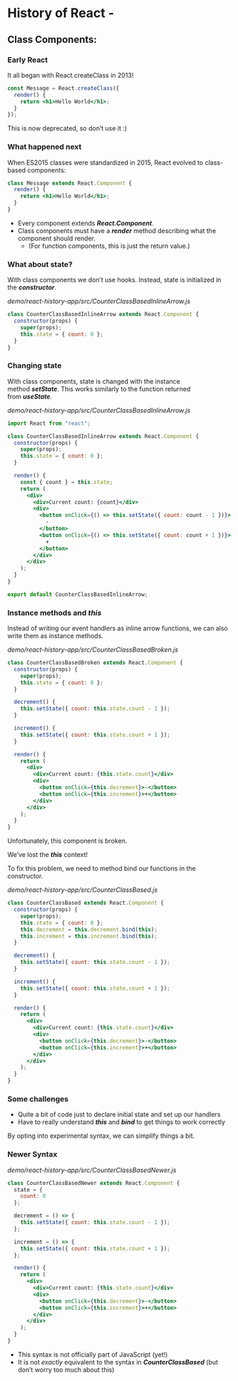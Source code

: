 # History of React -

## Class Components:

### Early React
It all began with React.createClass in 2013!

```jsx
const Message = React.createClass({
  render() {
    return <h1>Hello World</h1>;
  }
});
```

This is now deprecated, so don’t use it :)

### What happened next
When ES2015 classes were standardized in 2015, React evolved to class-based components:

```jsx
class Message extends React.Component {
  render() {
    return <h1>Hello World</h1>;
  }
}
```

- Every component extends ***React.Component***.
- Class components must have a ***render*** method describing what the component should render.
    - (For function components, this is just the return value.)

### What about state?
With class components we don’t use hooks. Instead, state is initialized in the ***constructor***.

_demo/react-history-app/src/CounterClassBasedInlineArrow.js_
```jsx
class CounterClassBasedInlineArrow extends React.Component {
  constructor(props) {
    super(props);
    this.state = { count: 0 };
  }
}
```

### Changing state
With class components, state is changed with the instance method ***setState***. This works similarly to the function returned from ***useState***.

_demo/react-history-app/src/CounterClassBasedInlineArrow.js_
```jsx
import React from "react";

class CounterClassBasedInlineArrow extends React.Component {
  constructor(props) {
    super(props);
    this.state = { count: 0 };
  }

  render() {
    const { count } = this.state;
    return (
      <div>
        <div>Current count: {count}</div>
        <div>
          <button onClick={() => this.setState({ count: count - 1 })}>
            -
          </button>
          <button onClick={() => this.setState({ count: count + 1 })}>
            +
          </button>
        </div>
      </div>
    );
  }
}

export default CounterClassBasedInlineArrow;
```

### Instance methods and *this*
Instead of writing our event handlers as inline arrow functions, we can also write them as instance methods.

_demo/react-history-app/src/CounterClassBasedBroken.js_
```jsx
class CounterClassBasedBroken extends React.Component {
  constructor(props) {
    super(props);
    this.state = { count: 0 };
  }

  decrement() {
    this.setState({ count: this.state.count - 1 });
  }

  increment() {
    this.setState({ count: this.state.count + 1 });
  }

  render() {
    return (
      <div>
        <div>Current count: {this.state.count}</div>
        <div>
          <button onClick={this.decrement}>-</button>
          <button onClick={this.increment}>+</button>
        </div>
      </div>
    );
  }
}
```

Unfortunately, this component is broken.

We’ve lost the ***this*** context!

To fix this problem, we need to method bind our functions in the constructor.

_demo/react-history-app/src/CounterClassBased.js_
```jsx
class CounterClassBased extends React.Component {
  constructor(props) {
    super(props);
    this.state = { count: 0 };
    this.decrement = this.decrement.bind(this);
    this.increment = this.increment.bind(this);
  }

  decrement() {
    this.setState({ count: this.state.count - 1 });
  }

  increment() {
    this.setState({ count: this.state.count + 1 });
  }

  render() {
    return (
      <div>
        <div>Current count: {this.state.count}</div>
        <div>
          <button onClick={this.decrement}>-</button>
          <button onClick={this.increment}>+</button>
        </div>
      </div>
    );
  }
}
```

### Some challenges
- Quite a bit of code just to declare initial state and set up our handlers
- Have to really understand ***this*** and ***bind*** to get things to work correctly

By opting into experimental syntax, we can simplify things a bit.

### Newer Syntax
_demo/react-history-app/src/CounterClassBasedNewer.js_
```jsx
class CounterClassBasedNewer extends React.Component {
  state = {
    count: 0
  };

  decrement = () => {
    this.setState({ count: this.state.count - 1 });
  };

  increment = () => {
    this.setState({ count: this.state.count + 1 });
  };

  render() {
    return (
      <div>
        <div>Current count: {this.state.count}</div>
        <div>
          <button onClick={this.decrement}>-</button>
          <button onClick={this.increment}>+</button>
        </div>
      </div>
    );
  }
}
```
- This syntax is not officially part of JavaScript (yet!)
- It is not *exactly* equivalent to the syntax in ***CounterClassBased*** (but don’t worry too much about this)

